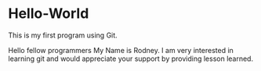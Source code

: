 # Hello-World
This is my first program using Git.

Hello fellow programmers
My Name is Rodney. I am very interested in learning git and would appreciate your support by providing lesson learned.
